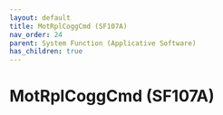 ```yaml
---
layout: default
title: MotRplCoggCmd (SF107A)
nav_order: 24
parent: System Function (Applicative Software)
has_children: true
---
```

# MotRplCoggCmd (SF107A)
